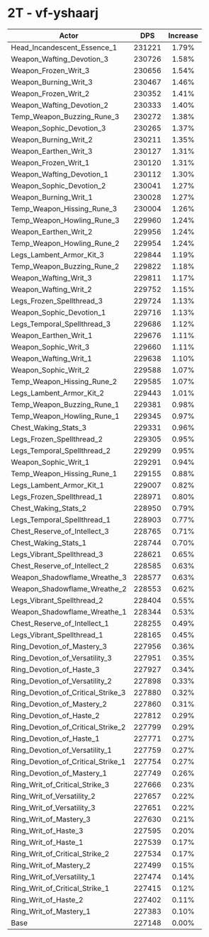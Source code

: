 # 2T - vf-yshaarj
| Actor | DPS | Increase |
|---|:---:|:---:|
|Head_Incandescent_Essence_1|231221|1.79%|
|Weapon_Wafting_Devotion_3|230726|1.58%|
|Weapon_Frozen_Writ_3|230656|1.54%|
|Weapon_Burning_Writ_3|230467|1.46%|
|Weapon_Frozen_Writ_2|230352|1.41%|
|Weapon_Wafting_Devotion_2|230333|1.40%|
|Temp_Weapon_Buzzing_Rune_3|230272|1.38%|
|Weapon_Sophic_Devotion_3|230265|1.37%|
|Weapon_Burning_Writ_2|230211|1.35%|
|Weapon_Earthen_Writ_3|230127|1.31%|
|Weapon_Frozen_Writ_1|230120|1.31%|
|Weapon_Wafting_Devotion_1|230112|1.30%|
|Weapon_Sophic_Devotion_2|230041|1.27%|
|Weapon_Burning_Writ_1|230028|1.27%|
|Temp_Weapon_Hissing_Rune_3|230004|1.26%|
|Temp_Weapon_Howling_Rune_3|229960|1.24%|
|Weapon_Earthen_Writ_2|229956|1.24%|
|Temp_Weapon_Howling_Rune_2|229954|1.24%|
|Legs_Lambent_Armor_Kit_3|229844|1.19%|
|Temp_Weapon_Buzzing_Rune_2|229822|1.18%|
|Weapon_Wafting_Writ_3|229811|1.17%|
|Weapon_Wafting_Writ_2|229752|1.15%|
|Legs_Frozen_Spellthread_3|229724|1.13%|
|Weapon_Sophic_Devotion_1|229716|1.13%|
|Legs_Temporal_Spellthread_3|229686|1.12%|
|Weapon_Earthen_Writ_1|229676|1.11%|
|Weapon_Sophic_Writ_3|229660|1.11%|
|Weapon_Wafting_Writ_1|229638|1.10%|
|Weapon_Sophic_Writ_2|229588|1.07%|
|Temp_Weapon_Hissing_Rune_2|229585|1.07%|
|Legs_Lambent_Armor_Kit_2|229443|1.01%|
|Temp_Weapon_Buzzing_Rune_1|229381|0.98%|
|Temp_Weapon_Howling_Rune_1|229345|0.97%|
|Chest_Waking_Stats_3|229331|0.96%|
|Legs_Frozen_Spellthread_2|229305|0.95%|
|Legs_Temporal_Spellthread_2|229299|0.95%|
|Weapon_Sophic_Writ_1|229291|0.94%|
|Temp_Weapon_Hissing_Rune_1|229155|0.88%|
|Legs_Lambent_Armor_Kit_1|229007|0.82%|
|Legs_Frozen_Spellthread_1|228971|0.80%|
|Chest_Waking_Stats_2|228950|0.79%|
|Legs_Temporal_Spellthread_1|228903|0.77%|
|Chest_Reserve_of_Intellect_3|228765|0.71%|
|Chest_Waking_Stats_1|228744|0.70%|
|Legs_Vibrant_Spellthread_3|228621|0.65%|
|Chest_Reserve_of_Intellect_2|228585|0.63%|
|Weapon_Shadowflame_Wreathe_3|228577|0.63%|
|Weapon_Shadowflame_Wreathe_2|228553|0.62%|
|Legs_Vibrant_Spellthread_2|228404|0.55%|
|Weapon_Shadowflame_Wreathe_1|228344|0.53%|
|Chest_Reserve_of_Intellect_1|228255|0.49%|
|Legs_Vibrant_Spellthread_1|228165|0.45%|
|Ring_Devotion_of_Mastery_3|227956|0.36%|
|Ring_Devotion_of_Versatility_3|227951|0.35%|
|Ring_Devotion_of_Haste_3|227927|0.34%|
|Ring_Devotion_of_Versatility_2|227898|0.33%|
|Ring_Devotion_of_Critical_Strike_3|227880|0.32%|
|Ring_Devotion_of_Mastery_2|227860|0.31%|
|Ring_Devotion_of_Haste_2|227812|0.29%|
|Ring_Devotion_of_Critical_Strike_2|227799|0.29%|
|Ring_Devotion_of_Haste_1|227771|0.27%|
|Ring_Devotion_of_Versatility_1|227759|0.27%|
|Ring_Devotion_of_Critical_Strike_1|227754|0.27%|
|Ring_Devotion_of_Mastery_1|227749|0.26%|
|Ring_Writ_of_Critical_Strike_3|227666|0.23%|
|Ring_Writ_of_Versatility_2|227657|0.22%|
|Ring_Writ_of_Versatility_3|227651|0.22%|
|Ring_Writ_of_Mastery_3|227630|0.21%|
|Ring_Writ_of_Haste_3|227595|0.20%|
|Ring_Writ_of_Haste_1|227539|0.17%|
|Ring_Writ_of_Critical_Strike_2|227534|0.17%|
|Ring_Writ_of_Mastery_2|227499|0.15%|
|Ring_Writ_of_Versatility_1|227474|0.14%|
|Ring_Writ_of_Critical_Strike_1|227415|0.12%|
|Ring_Writ_of_Haste_2|227402|0.11%|
|Ring_Writ_of_Mastery_1|227383|0.10%|
|Base|227148|0.00%|
